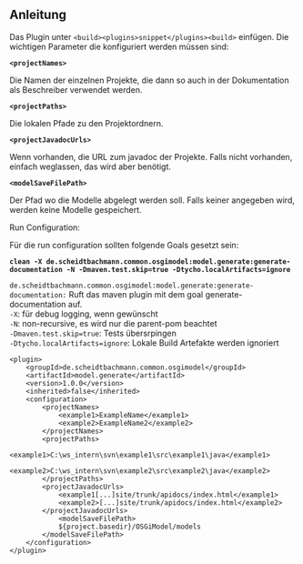 ## Anleitung

Das Plugin unter `<build><plugins>snippet</plugins><build>` einfügen. Die wichtigen Parameter die konfiguriert werden müssen sind:


**`<projectNames>`**

Die Namen der einzelnen Projekte, die dann so auch in der Dokumentation als Beschreiber verwendet werden.

**`<projectPaths>`**

Die lokalen Pfade zu den Projektordnern.

**`<projectJavadocUrls>`**

Wenn vorhanden, die URL zum javadoc der Projekte. Falls nicht vorhanden, einfach weglassen, das <projectJavadocUrls> wird aber benötigt.

**`<modelSaveFilePath>`**

Der Pfad wo die Modelle abgelegt werden soll. Falls keiner angegeben wird, werden keine Modelle gespeichert.

Run Configuration:

Für die run configuration sollten folgende Goals gesetzt sein: 

**`clean -X de.scheidtbachmann.common.osgimodel:model.generate:generate-documentation -N -Dmaven.test.skip=true -Dtycho.localArtifacts=ignore`**

`de.scheidtbachmann.common.osgimodel:model.generate:generate-documentation:` Ruft das maven plugin mit dem goal generate-documentation auf.<br>
`-X`: für debug logging, wenn gewünscht<br>
`-N`: non-recursive, es wird nur die parent-pom beachtet<br>
`-Dmaven.test.skip=true`: Tests übersrpingen<br>
`-Dtycho.localArtifacts=ignore`: Lokale Build Artefakte werden ignoriert<br>

```
<plugin>
	<groupId>de.scheidtbachmann.common.osgimodel</groupId>
    <artifactId>model.generate</artifactId>
	<version>1.0.0</version>
	<inherited>false</inherited>
	<configuration>
		<projectNames>
			<example1>ExampleName</example1>
			<example2>ExampleName2</example2>
		</projectNames>
		<projectPaths>	
			<example1>C:\ws_intern\svn\example1\src\example1\java</example1>
			<example2>C:\ws_intern\svn\example2\src\example2\java</example2>
		</projectPaths>
		<projectJavadocUrls>
			<example1[...]site/trunk/apidocs/index.html</example1>
			<example2>[...]site/trunk/apidocs/index.html</example2>
		</projectJavadocUrls>
       		<modelSaveFilePath>
   			${project.basedir}/OSGiModel/models
		</modelSaveFilePath>
	</configuration>
</plugin>
```
